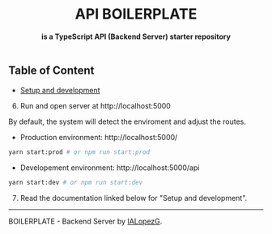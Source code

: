 <div align="center">
  <h1>API BOILERPLATE</h1>
</div>
<div align="center">
  <strong>is a TypeScript API (Backend Server) starter repository</strong>
</div>
<br />

## Table of Content

- [Setup and development](docs/development/install.md)


6. Run and open server at http://localhost:5000

By default, the system will detect the enviroment and adjust the routes.

- Production environment: http://localhost:5000/
    
```bash
yarn start:prod # or npm run start:prod
```

- Developement environment: http://localhost:5000/api
```bash
yarn start:dev # or npm run start:dev
```

7. Read the documentation linked below for "Setup and development".

---

BOILERPLATE - Backend Server by [IALopezG](https://ialopezg.com).
